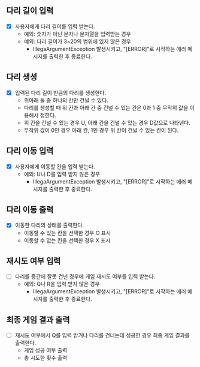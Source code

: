 ## 다리 길이 입력
- [x] 사용자에게 다리 길이를 입력 받는다.
  - 예외: 숫자가 아닌 문자나 문자열을 입력받는 경우
  - 예외: 다리 길이가 3~20의 범위에 있지 않은 경우
    - IllegaArgumentException 발생시키고, "[ERROR]"로 시작하는 에러 메시지를 출력한 후 종료한다.

## 다리 생성
- [x] 입력된 다리 길이 만큼의 다리를 생성한다.
  - 위아래 둘 중 하나의 칸만 건널 수 있다.
  - 다리를 생성할 때 위 칸과 아래 칸 중 건널 수 있는 칸은 0과 1 중 무작위 값을 이용해서 정한다.
  - 위 칸을 건널 수 있는 경우 U, 아래 칸을 건널 수 있는 경우 D값으로 나타낸다.
  - 무작위 값이 0인 경우 아래 칸, 1인 경우 위 칸이 건널 수 있는 칸이 된다.

## 다리 이동 입력
- [x] 사용자에게 이동할 칸을 입력 받는다.
  - 예외: U나 D를 입력 받지 않은 경우
    - IllegaArgumentException 발생시키고, "[ERROR]"로 시작하는 에러 메시지를 출력한 후 종료한다.

## 다리 이동 출력
- [x] 이동한 다리의 상태를 출력한다.
  - 이동할 수 있는 칸을 선택한 경우 O 표시
  - 이동할 수 없는 칸을 선택한 경우 X 표시

## 재시도 여부 입력
- [ ] 다리를 중간에 잘못 건넌 경우에 게임 재시도 여부를 입력 받는다.
  - 예외: Q나 R을 입력 받지 않은 경우
    - IllegaArgumentException 발생시키고, "[ERROR]"로 시작하는 에러 메시지를 출력한 후 종료한다.

## 최종 게임 결과 출력
- [ ] 재시도 여부에서 Q를 입력 받거나 다리를 건너는데 성공한 경우 최종 게임 결과를 출력한다.
  - 게임 성공 여부 출력
  - 총 시도한 횟수 출력
